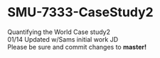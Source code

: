 # SMU-7333-CaseStudy2
Quantifying the World Case study2 <br>
01/14 Updated w/Sams initial work JD <br>
Please be sure and commit changes to <b> master!</b> <br>

